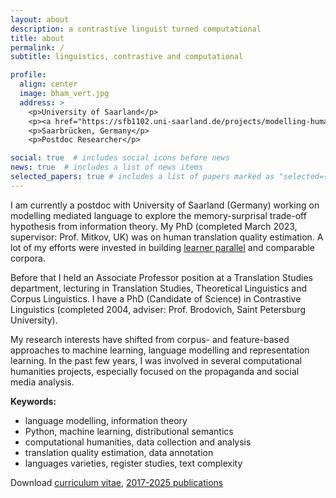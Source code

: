 ```yaml
---
layout: about
description: a contrastive linguist turned computational
title: about
permalink: /
subtitle: linguistics, contrastive and computational

profile:
  align: center
  image: bham_vert.jpg
  address: >
    <p>University of Saarland</p>
    <p><a href="https://sfb1102.uni-saarland.de/projects/modelling-human-translation-with-a-noisy-channel/" target="_blank">SFB B7 project</a></p>
    <p>Saarbrücken, Germany</p>
    <p>Postdoc Researcher</p>

social: true  # includes social icons before news
news: true  # includes a list of news items
selected_papers: true # includes a list of papers marked as "selected={true}
---
```

I am currently a postdoc with University of Saarland (Germany) working on modelling mediated language to explore the memory-surprisal trade-off hypothesis from information theory. 
My PhD (completed March 2023, supervisor: Prof. Mitkov, UK) was on human translation quality estimation. A lot of my efforts were invested in building <a href="https://www.rus-ltc.org/static/html/about.html" target="_blank">learner parallel</a> and comparable corpora. 

Before that I held an Associate Professor position at a Translation Studies department, lecturing in Translation Studies, Theoretical Linguistics and Corpus Linguistics.
I have a PhD (Candidate of Science) in Contrastive Linguistics (completed 2004, adviser: Prof. Brodovich, Saint Petersburg University).

My research interests have shifted from corpus- and feature-based approaches to machine learning, language modelling and representation learning.
In the past few years, I was involved in several computational humanities projects, especially focused on the propaganda and social media analysis.

**Keywords:**
<ul>
    <li>language modelling, information theory</li>
    <li>Python, machine learning, distributional semantics</li>
    <li>computational humanities, data collection and analysis</li>
    <li>translation quality estimation, data annotation</li>
    <li>languages varieties, register studies, text complexity</li>
</ul>
Download <a href="assets/pdf/12-June-2025_CV.pdf" target="blank">curriculum vitae</a>, 
<a href="assets/pdf/2017-2025_headed_multibib_biblatex.pdf" target="blank">2017-2025 publications</a>
<!--- ; <a href="../../../latex/kunilovskaya_europass_13Apr2022.pdf" target="blank">Europass</a> --->
